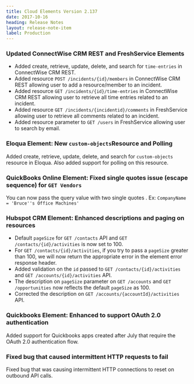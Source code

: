 ```yaml
---
title: Cloud Elements Version 2.137
date: 2017-10-16
heading: Release Notes
layout: release-note-item
label: Production
---
```


### Updated ConnectWise CRM REST and FreshService Elements

* Added create, retrieve, update, delete, and search for `time-entries` in ConnectWise CRM REST.
* Added resource `POST /incidents/{id}/members` in ConnectWise CRM REST allowing user to add a resource/member to an incident.
* Added resource `GET /incidents/{id}/time-entries` in ConnectWise CRM REST allowing user to retrieve all time entries related to an incident.
* Added resource `GET /incidents/{incidentid}/comments` in FreshService allowing user to retrieve all comments related to an incident.
* Added resource parameter to `GET /users` in FreshService allowing user to search by email.


### Eloqua Element: New `custom-objects`Resource and Polling

Added create, retrieve, update, delete, and search for `custom-objects` resource in Eloqua.
Also added support for polling on this resource.

### QuickBooks Online Element: Fixed single quotes issue (escape sequence) for  `GET Vendors`

You can now pass the query value with two single quotes .
Ex: `CompanyName = 'Bruce''s Office Machines'`

### Hubspot CRM Element: Enhanced descriptions and paging on  resources

* Default `pageSize` for `GET /contacts` API and `GET /contacts/{id}/activities` is now set to 100.
* For `GET /contacts/{id}/activities`, if you try to pass a `pageSize` greater than 100, we will now return the appropriate error in the element error response header.
* Added validation on the `id` passed to `GET /contacts/{id}/activities` and `GET /accounts/{id}/activities` API.
* The description on `pageSize` parameter on `GET /accounts` and `GET /opportunities` now reflects the default `pageSize` as 100.
* Corrected the description on `GET /accounts/{accountId}/activities` API.

### Quickbooks Element: Enhanced to support OAuth 2.0 authentication

Added support for Quickbooks apps created after July that require the OAuth 2.0 authentication flow.

### Fixed bug that caused intermittent HTTP requests to fail

Fixed bug that was causing intermittent HTTP connections to reset on outbound API calls.
